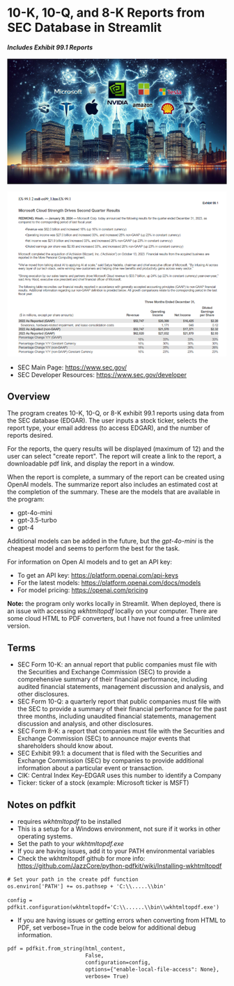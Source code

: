 # 10-K, 10-Q, and 8-K Reports from SEC Database in Streamlit
#### _Includes Exhibit 99.1 Reports_
![alt-text](ws2.jpeg "Wall Street") 

![alt-text](msft8k.png "8-K Press Release")

- SEC Main Page: https://www.sec.gov/
- SEC Developer Resources: https://www.sec.gov/developer

## Overview
The program creates 10-K, 10-Q, or 8-K exhibit 99.1 reports using data from the SEC database (EDGAR). The user 
inputs a stock ticker, selects the report type, your email address (to access EDGAR), and the number of reports desired.  

For the reports, the query results will be displayed (maximum of 12) and the user can select "create report".  The
report will create a link to the report, a downloadable pdf link, and display the report in a window. 

When the report is complete, a summary of the report can be created using OpenAI models.  The summarize report also
includes an estimated cost at the completion of the summary.  These are the models that are available in the program:
* gpt-4o-mini
* gpt-3.5-turbo
* gpt-4

Additional models can be added in the future, but the _gpt-4o-mini_ is the cheapest model and seems to perform the best
for the task.  

For information on Open AI models and to get an API key:
- To get an API key: https://platform.openai.com/api-keys
- For the latest models: https://platform.openai.com/docs/models
- For model pricing: https://openai.com/pricing

**Note:** the program only works locally in Streamlit.  When deployed, there is an issue with accessing _wkhtmltopdf_
locally on your computer.  There are some cloud HTML to PDF converters, but I have not found a free unlimited version. 

## Terms
* SEC Form 10-K: an annual report that public companies must file with the Securities and Exchange Commission (SEC) 
to provide a comprehensive summary of their financial performance, including audited financial statements, management 
discussion and analysis, and other disclosures.
* SEC Form 10-Q: a quarterly report that public companies must file with the SEC to provide a summary of their financial 
performance for the past three months, including unaudited financial statements, management discussion and analysis, 
and other disclosures.
* SEC Form 8-K: a report that companies must file with the Securities and Exchange Commission (SEC) to announce major 
events that shareholders should know about.
* SEC Exhibit 99.1: a document that is filed with the Securities and Exchange Commission (SEC) by companies to provide 
additional information about a particular event or transaction.
* CIK: Central Index Key-EDGAR uses this number to identify a Company 
* Ticker: ticker of a stock (example: Microsoft ticker is MSFT)

## Notes on pdfkit
* requires _wkhtmltopdf_ to be installed 
* This is a setup for a Windows environment, not sure if it works in other operating systems.
* Set the path to your _wkhtmltopdf.exe_
* If you are having issues, add it to your PATH environmental variables
* Check the wkhtmltopdf github for more info: https://github.com/JazzCore/python-pdfkit/wiki/Installing-wkhtmltopdf
```
# Set your path in the create pdf function
os.environ['PATH'] += os.pathsep + 'C:\\.....\\bin'

config = pdfkit.configuration(wkhtmltopdf='C:\\......\\bin\\wkhtmltopdf.exe')
```
* If you are having issues or getting errors when converting from HTML to PDF, set verbose=True in the code below for 
additional debug information.   
```
pdf = pdfkit.from_string(html_content,
                         False, 
                         configuration=config, 
                         options={"enable-local-file-access": None},
                         verbose= True)
```